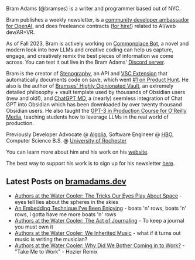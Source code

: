 Bram Adams (@bramses) is a writer and programmer based out of NYC. 

Bram publishes a weekly newsletter, is a [community developer ambassador for OpenAI](https://platform.openai.com/ambassadors), and does freeleance contracts ([for hire!](https://www.bramadams.dev/consulting/)) related to AI/web dev/AR+VR. 

As of Fall 2023, Bram is actively working on [Commonplace Bot](https://github.com/bramses/commonplace-bot), a novel and modern look into how LLMs and creative coding can help us capture, engage, and creatively remix the best pieces of information we come across. You can test it out live in the Bram Adams' [Discord server](https://discord.gg/GrgkFP3Je3).

Bram is the creator of [Stenography](https://stenography.dev), an API and [VSC Extension](https://marketplace.visualstudio.com/items?itemName=Stenography.stenography) that automatically documents code on save, which went [#1 on Product Hunt](https://www.producthunt.com/products/stenography#stenography). He also is the author of [Bramses' Highly Opinionated Vault](https://github.com/bramses/bramses-highly-opinionated-vault-2023), an extremely detailed philosophy + vault template used by thousands of Obsidian users (new and old!), and [ChatGPT MD](https://github.com/bramses/chatgpt-md), a (nearly) seemless integration of Chat GPT into Obsidian which has been downloaded by over twenty thousand Obsidian users. He also taught the [GPT-3 in Production Course for O'Reilly Media](https://www.oreilly.com/live-events/gpt-3-in-production/0636920065944/0636920071443/), teaching students how to leverage LLMs in the real world of production.

Previously Developer Advocate @ [Algolia](https://www.algolia.com/), Software Engineer @ [HBO](https://www.hbo.com/), Computer Science B.S. @ [University of Rochester](https://rochester.edu/)

You can learn more about him and his work on his [website](https://www.bramadams.dev/about/). 

The best way to support his work is to sign up for his newsletter [here](https://www.bramadams.dev/#/portal/).


## Latest Posts on [bramadams.dev](https://www.bramadams.dev/)

<!--START_SECTION:feed-->
* [Authors at the Water Cooler: The Tricks Our Eyes Play About Space](https:&#x2F;&#x2F;www.bramadams.dev&#x2F;authors-at-the-water-cooler-the-tricks-our-eyes-play-about-space&#x2F;) - eyes tell lies about the spheres in the skies
* [An Embedding Technique I&#39;ve Been Enjoying](https:&#x2F;&#x2F;www.bramadams.dev&#x2F;an-embedding-technique-ive-been-enjoying&#x2F;) - boats &#39;n&#39; rows, boats &#39;n&#39; rows, I gotta have me more boats &#39;n&#39; rows
* [Authors at the Water Cooler: The Act of Journaling](https:&#x2F;&#x2F;www.bramadams.dev&#x2F;authors-at-the-water-cooler-the-act-of-journaling&#x2F;) - To keep a journal you must own it
* [Authors at the Water Cooler: We Inherited Music](https:&#x2F;&#x2F;www.bramadams.dev&#x2F;authors-at-the-water-cooler-we-inherited-music&#x2F;) - what if it turns out music is writing the musician?
* [Authors at the Water Cooler: Why Did We Bother Coming in to Work?](https:&#x2F;&#x2F;www.bramadams.dev&#x2F;authors-at-the-water-cooler-why-did-we-bother-coming-in-to-work&#x2F;) - &quot;Take Me to Work&quot; - Hozier Remix
<!--END_SECTION:feed-->
